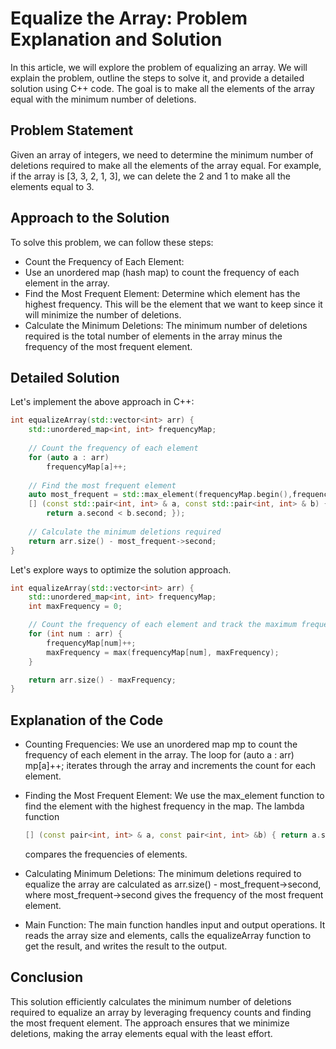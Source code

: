 # Equalize the Array: Problem Explanation and Solution
In this article, we will explore the problem of equalizing an array. We will explain the problem, outline the steps to solve it, and provide a detailed solution using C++ code. The goal is to make all the elements of the array equal with the minimum number of deletions.

## Problem Statement
Given an array of integers, we need to determine the minimum number of deletions required to make all the elements of the array equal. For example, if the array is [3, 3, 2, 1, 3], we can delete the 2 and 1 to make all the elements equal to 3.

## Approach to the Solution
To solve this problem, we can follow these steps:

- Count the Frequency of Each Element:
- Use an unordered map (hash map) to count the frequency of each element in the array.
- Find the Most Frequent Element:
  Determine which element has the highest frequency. This will be the element that we want to keep since it will minimize the number of deletions.
- Calculate the Minimum Deletions:
  The minimum number of deletions required is the total number of elements in the array minus the frequency of the most frequent element.

## Detailed Solution
Let's implement the above approach in C++:
```cpp
int equalizeArray(std::vector<int> arr) {
    std::unordered_map<int, int> frequencyMap;
    
    // Count the frequency of each element
    for (auto a : arr) 
        frequencyMap[a]++;
    
    // Find the most frequent element
    auto most_frequent = std::max_element(frequencyMap.begin(),frequencyMap.end(), 
    [] (const std::pair<int, int> & a, const std::pair<int, int> & b) {
        return a.second < b.second; });
    
    // Calculate the minimum deletions required
    return arr.size() - most_frequent->second;
}
```

Let's explore ways to optimize the solution approach.
```cpp
int equalizeArray(std::vector<int> arr) {
    std::unordered_map<int, int> frequencyMap;
    int maxFrequency = 0;

    // Count the frequency of each element and track the maximum frequency
    for (int num : arr) {
        frequencyMap[num]++;
        maxFrequency = max(frequencyMap[num], maxFrequency);
    }

    return arr.size() - maxFrequency;
}
```

## Explanation of the Code
- Counting Frequencies:
  We use an unordered map mp to count the frequency of each element in the array. The loop for (auto a : arr) mp[a]++; iterates through the array and increments the count for each element.

- Finding the Most Frequent Element:
  We use the max_element function to find the element with the highest frequency in the map. The lambda function 
  ```cpp
  [] (const pair<int, int> & a, const pair<int, int> &b) { return a.second < b.second; }
  ```
  compares the frequencies of elements.

- Calculating Minimum Deletions:
  The minimum deletions required to equalize the array are calculated as arr.size() - most_frequent->second, where most_frequent->second gives the frequency of the most frequent element.

- Main Function:
  The main function handles input and output operations. It reads the array size and elements, calls the equalizeArray function to get the result, and writes the result to the output.

## Conclusion
This solution efficiently calculates the minimum number of deletions required to equalize an array by leveraging frequency counts and finding the most frequent element. The approach ensures that we minimize deletions, making the array elements equal with the least effort.
